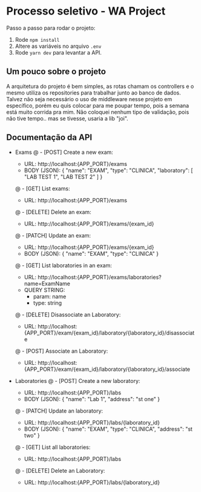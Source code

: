 # Processo seletivo - WA Project

Passo a passo para rodar o projeto:

1. Rode `npm install`
2. Altere as variáveis no arquivo `.env`
3. Rode `yarn dev` para levantar a API.

## Um pouco sobre o projeto

A arquitetura do projeto é bem simples, as rotas chamam os controllers 
e o mesmo utiliza os repositories para trabalhar junto ao banco de dados.
Talvez não seja necessário o uso de middleware nesse projeto em específico,
porém eu quis colocar para me poupar tempo, pois a semana está muito corrida pra mim.
Não coloquei nenhum tipo de validação, pois não tive tempo.. mas se tivesse,
usaria a lib "joi".

## Documentação da API

- Exams
  @ - [POST] Create a new exam:
  - URL: http://localhost:{APP_PORT}/exams
  - BODY (JSON): 
    {
        "name": "EXAM",
        "type": "CLINICA",
        "laboratory": [
            "LAB TEST 1",
            "LAB TEST 2"
        ]
    }

  @ - [GET] List exams:
  - URL: http://localhost:{APP_PORT}/exams

  @ - [DELETE] Delete an exam:
  - URL: http://localhost:{APP_PORT}/exams/{exam_id}

  @ - [PATCH] Update an exam:
  - URL: http://localhost:{APP_PORT}/exams/{exam_id}
  - BODY (JSON): 
    {
        "name": "EXAM",
        "type": "CLINICA"
    }

  @ - [GET] List laboratories in an exam:
  - URL: http://localhost:{APP_PORT}/exams/laboratories?name=ExamName
  - QUERY STRING: 
    - param: name
    - type: string

  @ - [DELETE] Disassociate an Laboratory:
  - URL: http://localhost:{APP_PORT}/exam/{exam_id}/laboratory/{laboratory_id}/disassociate

  @ - [POST] Associate an Laboratory:
  - URL: http://localhost:{APP_PORT}/exam/{exam_id}/laboratory/{laboratory_id}/associate

- Laboratories
  @ - [POST] Create a new laboratory:
  - URL: http://localhost:{APP_PORT}/labs
  - BODY (JSON): 
    {
        "name": "Lab 1",
        "address": "st one"
    }

  @ - [PATCH] Update an laboratory:
  - URL: http://localhost:{APP_PORT}/labs/{laboratory_id}
  - BODY (JSON): 
    {
        "name": "EXAM",
        "type": "CLINICA",
        "address": "st two"
    }

  @ - [GET] List all laboratories:
  - URL: http://localhost:{APP_PORT}/labs

  @ - [DELETE] Delete an Laboratory:
  - URL: http://localhost:{APP_PORT}/labs/{laboratory_id}

